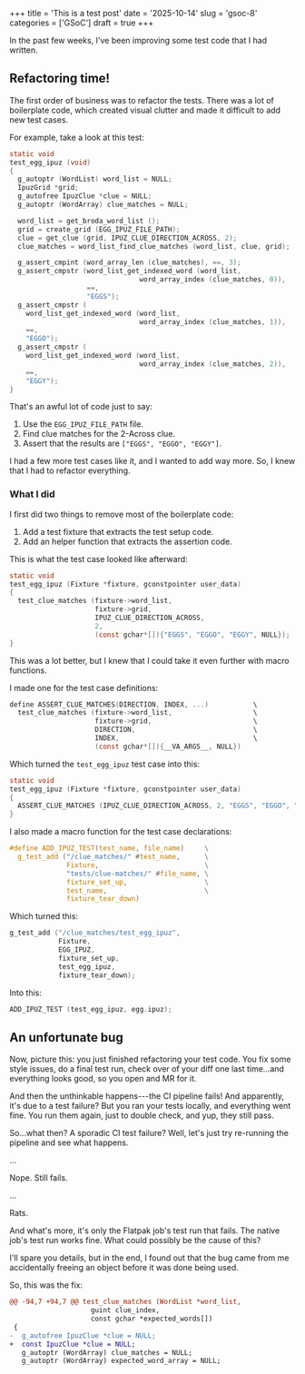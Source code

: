 +++
title      = 'This is a test post'
date       = '2025-10-14'
slug       = 'gsoc-8'
categories = ['GSoC']
draft      = true
+++

In the past few weeks, I've been improving some test code that I had written.

## Refactoring time!

The first order of business was to refactor the tests. There was a lot of boilerplate code, which created visual clutter and made it difficult to add new test cases.

For example, take a look at this test:
```c
static void
test_egg_ipuz (void)
{
  g_autoptr (WordList) word_list = NULL;
  IpuzGrid *grid;
  g_autofree IpuzClue *clue = NULL;
  g_autoptr (WordArray) clue_matches = NULL;

  word_list = get_broda_word_list ();
  grid = create_grid (EGG_IPUZ_FILE_PATH);
  clue = get_clue (grid, IPUZ_CLUE_DIRECTION_ACROSS, 2);
  clue_matches = word_list_find_clue_matches (word_list, clue, grid);

  g_assert_cmpint (word_array_len (clue_matches), ==, 3);
  g_assert_cmpstr (word_list_get_indexed_word (word_list,
                                word_array_index (clue_matches, 0)),
                   ==,
                   "EGGS");
  g_assert_cmpstr (
    word_list_get_indexed_word (word_list,
                                word_array_index (clue_matches, 1)),
    ==,
    "EGGO");
  g_assert_cmpstr (
    word_list_get_indexed_word (word_list,
                                word_array_index (clue_matches, 2)),
    ==,
    "EGGY");
}
```
That's an awful lot of code just to say:
1. Use the `EGG_IPUZ_FILE_PATH` file.
1. Find clue matches for the 2-Across clue.
1. Assert that the results are `["EGGS", "EGGO", "EGGY"]`.

I had a few more test cases like it, and I wanted to add way more. So, I knew that I had to refactor everything.

### What I did

I first did two things to remove most of the boilerplate code:
1. Add a test fixture that extracts the test setup code.
1. Add an helper function that extracts the assertion code.

This is what the test case looked like afterward:
```c
static void
test_egg_ipuz (Fixture *fixture, gconstpointer user_data)
{
  test_clue_matches (fixture->word_list,
                     fixture->grid,
                     IPUZ_CLUE_DIRECTION_ACROSS,
                     2,
                     (const gchar*[]){"EGGS", "EGGO", "EGGY", NULL});
}
```

This was a lot better, but I knew that I could take it even further with macro functions.

I made one for the test case definitions:
```c
define ASSERT_CLUE_MATCHES(DIRECTION, INDEX, ...)           \
  test_clue_matches (fixture->word_list,                    \
                     fixture->grid,                         \
                     DIRECTION,                             \
                     INDEX,                                 \
                     (const gchar*[]){__VA_ARGS__, NULL})
```

Which turned the `test_egg_ipuz` test case into this:
```c
static void
test_egg_ipuz (Fixture *fixture, gconstpointer user_data)
{
  ASSERT_CLUE_MATCHES (IPUZ_CLUE_DIRECTION_ACROSS, 2, "EGGS", "EGGO", "EGGY");
}
```

I also made a macro function for the test case declarations:
```c
#define ADD_IPUZ_TEST(test_name, file_name)     \
  g_test_add ("/clue_matches/" #test_name,      \
              Fixture,                          \
              "tests/clue-matches/" #file_name, \
              fixture_set_up,                   \
              test_name,                        \
              fixture_tear_down)
```

Which turned this:
```c
g_test_add ("/clue_matches/test_egg_ipuz",
            Fixture,
            EGG_IPUZ,
            fixture_set_up,
            test_egg_ipuz,
            fixture_tear_down);
```

Into this:
```c
ADD_IPUZ_TEST (test_egg_ipuz, egg.ipuz);
```

## An unfortunate bug

Now, picture this: you just finished refactoring your test code. You fix some style issues, do a final test run, check over of your diff one last time...and everything looks good, so you open and MR for it.

And then the unthinkable happens---the CI pipeline fails! And apparently, it's due to a test failure? But you ran your tests locally, and everything went fine. You run them again, just to double check, and yup, they still pass.

So...what then? A sporadic CI test failure? Well, let's just try re-running the pipeline and see what happens.

...

Nope. Still fails.

...

Rats.

And what's more, it's only the Flatpak job's test run that fails. The native job's test run works fine. What could possibly be the cause of this?

I'll spare you details, but in the end, I found out that the bug came from me accidentally freeing an object before it was done being used.

So, this was the fix:
```diff
@@ -94,7 +94,7 @@ test_clue_matches (WordList *word_list,
                    guint clue_index,
                    const gchar *expected_words[])
 {
-  g_autofree IpuzClue *clue = NULL;
+  const IpuzClue *clue = NULL;
   g_autoptr (WordArray) clue_matches = NULL;
   g_autoptr (WordArray) expected_word_array = NULL;
```